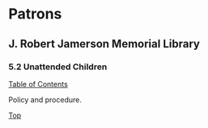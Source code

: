 [0]: /README.md
[5.2]: unattended-children.md

# Patrons
## J. Robert Jamerson Memorial Library
### 5.2 Unattended Children
[Table of Contents][0]

Policy and procedure.

[Top][5.2]